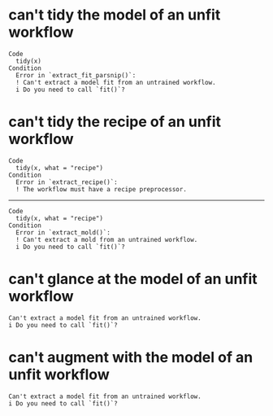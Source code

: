 # can't tidy the model of an unfit workflow

    Code
      tidy(x)
    Condition
      Error in `extract_fit_parsnip()`:
      ! Can't extract a model fit from an untrained workflow.
      i Do you need to call `fit()`?

# can't tidy the recipe of an unfit workflow

    Code
      tidy(x, what = "recipe")
    Condition
      Error in `extract_recipe()`:
      ! The workflow must have a recipe preprocessor.

---

    Code
      tidy(x, what = "recipe")
    Condition
      Error in `extract_mold()`:
      ! Can't extract a mold from an untrained workflow.
      i Do you need to call `fit()`?

# can't glance at the model of an unfit workflow

    Can't extract a model fit from an untrained workflow.
    i Do you need to call `fit()`?

# can't augment with the model of an unfit workflow

    Can't extract a model fit from an untrained workflow.
    i Do you need to call `fit()`?

